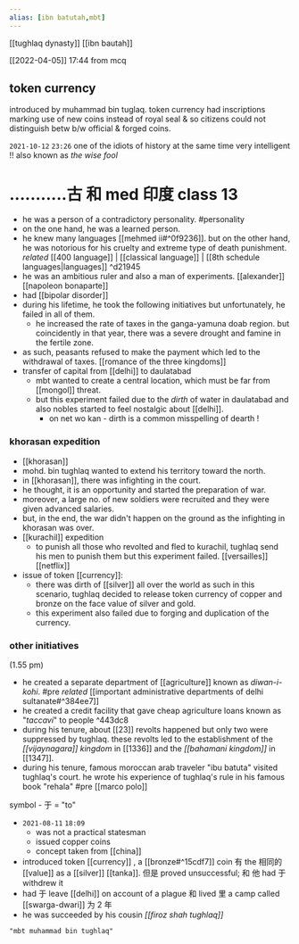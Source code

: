 ```yaml
---
alias: [ibn batutah,mbt]
---
```

[[tughlaq dynasty]] [[ibn bautah]]

[[2022-04-05]] 17:44
from mcq
## token currency
introduced by muhammad bin tuglaq.
token currency had inscriptions marking use of new coins instead of royal seal & so citizens could not distinguish betw b/w official & forged coins.

`2021-10-12` `23:26`
one of the idiots of history at the same time very intelligent !!
also known as _the wise fool_
# ...........古 和 med 印度 class 13
- he was a person of a contradictory personality. #personality 
- on the one hand, he was a learned person.
- he knew many languages [[mehmed ii#^0f9236]]. but on the other hand, he was notorious for his cruelty and extreme type of death punishment. _related_ [[400 language]] | [[classical language]] | [[8th schedule languages|languages]] ^d21945
- he was an ambitious ruler and also a man of experiments. [[alexander]] [[napoleon bonaparte]]
- had [[bipolar disorder]]
- during his lifetime, he took the following initiatives but unfortunately, he failed in all of them.
	- he increased the rate of taxes in the ganga-yamuna doab region. but coincidently in that year, there was a severe drought and famine in the fertile zone.
- as such, peasants refused to make the payment which led to the withdrawal of taxes. [[romance of the three kingdoms]]
- transfer of capital from [[delhi]] to daulatabad
	- mbt wanted to create a central location, which must be far from [[mongol]] threat.
	- but this experiment failed due to the _dirth_ of water in daulatabad and also nobles started to feel nostalgic about [[delhi]].
		- on net wo kan - dirth is a common misspelling of dearth !
### khorasan expedition
- [[khorasan]]
- mohd. bin tughlaq wanted to extend his territory toward the north.
- in [[khorasan]], there was infighting in the court.
- he thought, it is an opportunity and started the preparation of war.
- moreover, a large no. of new soldiers were recruited and they were given advanced salaries.
- but, in the end, the war didn't happen on the ground as the infighting in khorasan was over.
- [[kurachil]] expedition
	- to punish all those who revolted and fled to kurachil, tughlaq send his men to punish them but this experiment failed. [[versailles]] [[netflix]]
- issue of token [[currency]]:
	- there was dirth of [[silver]] all over the world as such in this scenario, tughlaq decided to release token currency of copper and bronze on the face value of silver and gold.
	- this experiment also failed due to forging and duplication of the currency.
### other initiatives
(1.55 pm)
- he created a separate department of [[agriculture]] known as *diwan-i-kohi*. #pre _related_ [[important administrative departments of delhi sultanate#^384ee7]]
- he created a credit facility that gave cheap agriculture loans known as "_taccavi_" to people ^443dc8
- during his tenure, about [[23]] revolts happened but only two were suppressed by tughlaq. these revolts led to the establishment of the _[[vijaynagara]] kingdom_ in [[1336]] and the _[[bahamani kingdom]]_ in [[1347]].
- during his tenure, famous moroccan arab traveler "ibu batuta" visited tughlaq's court. he wrote his experience of tughlaq's rule in his famous book "rehala" #pre [[marco polo]]

symbol - 于 = "to"
- `2021-08-11` `18:09`
	- was not a practical statesman
	- issued copper coins
	- concept taken from [[china]]
- introduced token [[currency]] , a [[bronze#^15cdf7]] coin 有 the 相同的 [[value]] as a [[silver]] [[tanka]]. 但是 proved unsuccessful; 和 他 had 于 withdrew it
- had 于 leave [[delhi]] on account of a plague 和 lived 里 a camp called [[swarga-dwari]] 为 2 年
- he was succeeded by his cousin _[[firoz shah tughlaq]]_
```query
"mbt muhammad bin tughlaq"
```
